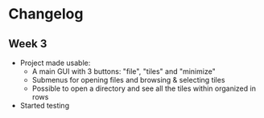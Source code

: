 # Changelog

## Week 3
- Project made usable:
    - A main GUI with 3 buttons: "file", "tiles" and "minimize"
    - Submenus for opening files and browsing & selecting tiles
    - Possible to open a directory and see all the tiles within organized in rows
- Started testing